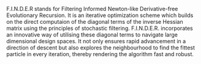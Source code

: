 F.I.N.D.E.R stands for Filtering Informed Newton-like Derivative-free Evolutionary Recursion. 
It is an iterative optimization scheme which builds on the direct computaion of the diagonal terms of the inverse Hessian matrix using the principles of stochastic filtering. F.I.N.D.E.R. incorporates an innovative way of utilising these diagonal terms to navigate large dimensional design spaces. It not only ensures rapid advancement in a direction of descent but also explores the neighbourhood to find the fittest particle in every iteration, thereby rendering the algorithm fast and robust.
